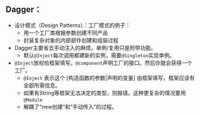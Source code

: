 ## Dagger：

- 设计模式（Design Patterns）：工厂模式的例子：
    - 用一个工厂类根据参数创建不同产品
    - 封装复杂对象的内部部件创建和组装过程
- Dagger主要省去手动注入的麻烦，单例/复用只是附带功能。
    - 默认`@Inject`每次调用都建新的实例，需要`@Singleton`实现单例。
- `@Inject`放权给框架填写，`@component`声明工厂的接口。然后你就会获得一个工厂。
    - `@Inject` 表示这个 [构造函数的参数|声明的变量] 由框架填写，框架应该有全部所需信息。
    - 如果有String等框架无法决定的类型，则报错。这种更复杂的情况要用 `@Module`
    - 解耦了“new创建”和“手动传入”的过程。
    